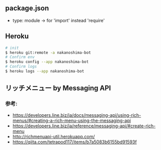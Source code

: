 ## package.json
- type: module
→ for 'import' instead 'require'

## Heroku
```sh
# init
$ heroku git:remote -a nakanoshima-bot
# Confirm env
$ heroku config --app nakanoshima-bot
# Confirm logs
$ heroku logs --app nakanoshima-bot
```


## リッチメニュー by Messaging API
### 参考:
- https://developers.line.biz/ja/docs/messaging-api/using-rich-menus/#creating-a-rich-menu-using-the-messaging-api
- https://developers.line.biz/ja/reference/messaging-api/#create-rich-menu
- http://richmenuapi-util.herokuapp.com/
- https://qiita.com/tetrapod117/items/b7a5083b6155bd91593f
